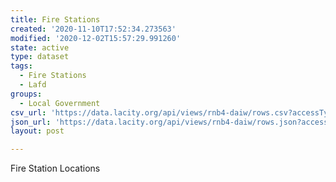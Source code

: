 ```yaml
---
title: Fire Stations
created: '2020-11-10T17:52:34.273563'
modified: '2020-12-02T15:57:29.991260'
state: active
type: dataset
tags:
  - Fire Stations
  - Lafd
groups:
  - Local Government
csv_url: 'https://data.lacity.org/api/views/rnb4-daiw/rows.csv?accessType=DOWNLOAD'
json_url: 'https://data.lacity.org/api/views/rnb4-daiw/rows.json?accessType=DOWNLOAD'
layout: post

---
```

Fire Station Locations
